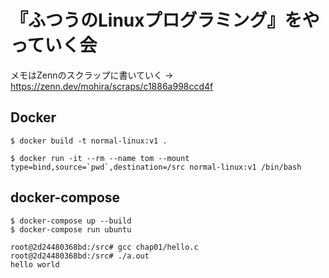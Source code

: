 # 『ふつうのLinuxプログラミング』をやっていく会

メモはZennのスクラップに書いていく → https://zenn.dev/mohira/scraps/c1886a998ccd4f 

## Docker

```
$ docker build -t normal-linux:v1 .

$ docker run -it --rm --name tom --mount type=bind,source=`pwd`,destination=/src normal-linux:v1 /bin/bash
```

## docker-compose

```
$ docker-compose up --build
$ docker-compose run ubuntu

root@2d24480368bd:/src# gcc chap01/hello.c 
root@2d24480368bd:/src# ./a.out 
hello world
```